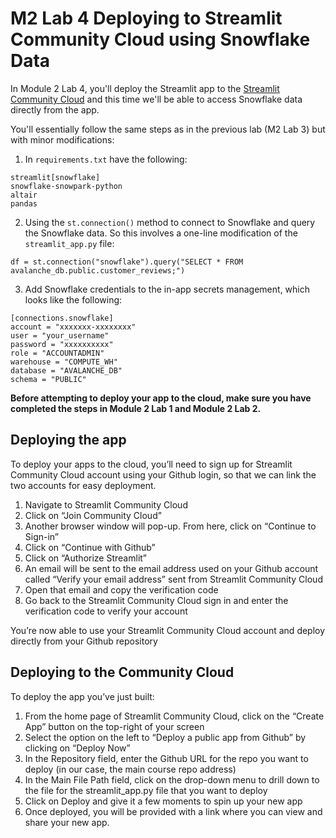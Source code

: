 # M2 Lab 4 Deploying to Streamlit Community Cloud using Snowflake Data

In Module 2 Lab 4, you'll deploy the Streamlit app to the [Streamlit Community Cloud](https://streamlit.io/cloud) and this time we'll be able to access Snowflake data directly from the app. 

You'll essentially follow the same steps as in the previous lab (M2 Lab 3) but with minor modifications:
1. In `requirements.txt` have the following:
```
streamlit[snowflake]
snowflake-snowpark-python
altair
pandas
```
2. Using the `st.connection()` method to connect to Snowflake and query the Snowflake data. So this involves a one-line modification of the `streamlit_app.py` file:
```
df = st.connection("snowflake").query("SELECT * FROM avalanche_db.public.customer_reviews;")
```
3. Add Snowflake credentials to the in-app secrets management, which looks like the following:
```
[connections.snowflake]
account = "xxxxxxx-xxxxxxxx"
user = "your_username"
password = "xxxxxxxxxx"
role = "ACCOUNTADMIN"
warehouse = "COMPUTE_WH"
database = "AVALANCHE_DB"
schema = "PUBLIC"
```


**Before attempting to deploy your app to the cloud, make sure you have completed the steps in Module 2 Lab 1 and Module 2 Lab 2.**

## Deploying the app
To deploy your apps to the cloud, you’ll need to sign up for Streamlit Community Cloud account using your Github login, so that we can link the two accounts for easy deployment. 

1. Navigate to Streamlit Community Cloud
2. Click on “Join Community Cloud”
3. Another browser window will pop-up. From here, click on “Continue to Sign-in”
4. Click on “Continue with Github”
5. Click on “Authorize Streamlit”
6. An email will be sent to the email address used on your Github account called “Verify your email address” sent from Streamlit Community Cloud
7. Open that email and copy the verification code
8. Go back to the Streamlit Community Cloud sign in and enter the verification code to verify your account

You’re now able to use your Streamlit Community Cloud account and deploy directly from your Github repository

## Deploying to the Community Cloud
To deploy the app you’ve just built: 
1. From the home page of Streamlit Community Cloud, click on the “Create App” button on the top-right of your screen
2. Select the option on the left to “Deploy a public app from Github” by clicking on “Deploy Now”
3. In the Repository field, enter the Github URL for the repo you want to deploy (in our case, the main course repo address)
4. In the Main File Path field, click on the drop-down menu to drill down to the file for the streamlit_app.py file that you want to deploy
5. Click on Deploy and give it a few moments to spin up your new app
6. Once deployed, you will be provided with a link where you can view and share your new app. 
